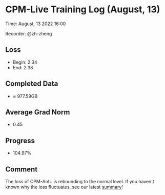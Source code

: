 
# CPM-Live Training Log (August, 13)

Time: August, 13 2022 16:00

Recorder: @zh-zheng

## Loss
- Begin: 2.34
- End: 2.38
	
## Completed Data
- $\approx$ 977.59GB

## Average Grad Norm
- 0.45

## Progress
- 104.97%

## Comment

The loss of CPM-Ant+ is rebounding to the normal level. If you haven't known why the loss fluctuates, see our latest [summary](https://github.com/OpenBMB/CPM-Live/discussions/112)!
